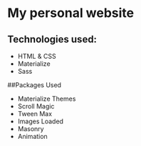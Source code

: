 # My personal website
## Technologies used:
- HTML & CSS
- Materialize
- Sass

##Packages Used
- Materialize Themes
- Scroll Magic
- Tween Max
- Images Loaded
- Masonry
- Animation
